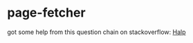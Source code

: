# page-fetcher

got some help from this question chain on stackoverflow: [Halp](https://stackoverflow.com/questions/42363140/how-to-find-the-size-of-the-file-in-node-js)

